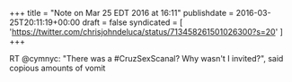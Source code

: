 +++
title = "Note on Mar 25 EDT 2016 at 16:11"
publishdate = 2016-03-25T20:11:19+00:00
draft = false
syndicated = [ 'https://twitter.com/chrisjohndeluca/status/713458261501026300?s=20' ]
+++

RT @cymnyc: "There was a #CruzSexScanal? Why wasn't I invited?", said copious amounts of vomit
